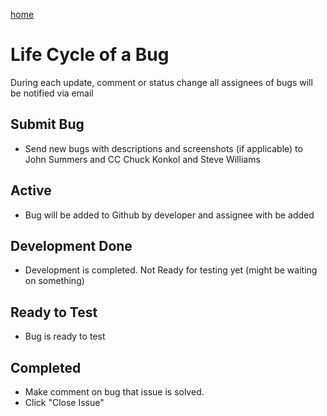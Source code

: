 <a href="https://aquaaerobic.github.io/HowToUseGithub/">home</a>

# Life Cycle of a Bug

During each update, comment or status change all assignees of bugs will be notified via email

## Submit Bug
- Send new bugs with descriptions and screenshots (if applicable) to John Summers and CC Chuck Konkol and Steve Williams

## Active
- Bug will be added to Github by developer and assignee with be added

## Development Done
- Development is completed. Not Ready for testing yet (might be waiting on something)

## Ready to Test 
- Bug is ready to test

## Completed
- Make comment on bug that issue is solved.
- Click "Close Issue"
